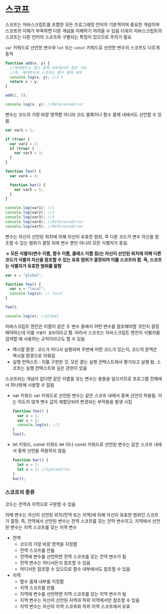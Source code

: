 # 스코프

스코프는 자바스크립트를 포함한 모든 프로그래밍 언어의 기본적이며 중요한 개념이며 스코프의 이해가 부족하면 다른 개념을 이해하기 어려울 수 있음
더욱이 자바스크립트의 스코프는 다른 언어의 스코프와 구별되는 특징이 있으므로 주의가 필요

`var` 키워드로 선언한 변수와 `let` 또는 `const` 키워드로 선언한 변수의 스코프도 다르게 동작

```jsx
function add(x, y) {
  //매개변수는 함수 몸체 내부에서만 참조 가능
  //즉, 매개변수의 스코프는 함수 몸체 내부
  console.log(x, y); //2 5
  return x + y;
}

add(2, 5);

console.log(x, y); //ReferenceError
```

변수는 코드의 가장 바깥 영역뿐 아니라 코드 블록이나 함수 몸체 내에서도 선언할 수 있음

```jsx
var var1 = 1;

if (true) {
  var var2 = 2;
  if (true) {
    var var3 = 3;
  }
}

function foo() {
  var var4 = 4;

  function bar() {
    var var5 = 5;
  }
}

console.log(var1); //1
console.log(var2); //2
console.log(var3); //3
console.log(var4); //ReferenceError
console.log(var5); //ReferenceError
```

변수는 자신이 선언된 위치에 의해 자신이 유효한 범위, 즉 다른 코드가 변수 자신을 참조할 수 있는 범위가 결정 되며 변수 뿐만 아니라 모든 식별자가 동일.

**→ 모든 식별자(변수 이름, 함수 이름, 클래스 이름 등)는 자신이 선언된 위치에 의해 다른 코드가 식별자 자신을 참조할 수 있는 유효 범위가 결정되며 이를 스코프라 함. 즉, 스코프는 식별자가 유효한 범위를 말함**

```jsx
var x = "global";

function foo() {
  var x = "local";
  console.log(x); // local
}

foo();

console.log(x); //global
```

자바스크립트 엔진은 이름이 같은 두 변수 중에서 어떤 변수를 참조해야할 것인지 결정해야하는데 이를 `식별자 결정`이라고 함. 따라서 스코프는 자바스크립트 엔진이 식별자를 검색할 때 사용하는 규칙이라고도 할 수 있음

- 렉시컬 환경 : 코드가 어디서 실행되며 주변에 어떤 코드가 있는지, 코드의 문맥은 렉시컬 환경으로 이뤄짐
- 실행 컨텍스트 : 이를 구현한 것, 모든 콛는 실행 컨텍스트에서 평가되고 실행 됨. 스코프는 실행 컨텍스트와 깊은 관련이 있음

스코프라는 개념이 없다면 같은 이름을 갖는 변수는 충돌을 일으키므로 프로그램 전체에서 하나밖에 사용할 수 없음

- var 키워드
  var 키워드로 선언된 변수는 같은 스코프 내에서 중복 선언이 허용됨. 이는 의도치 않게 변수 값이 재할당되어 변경되는 부작용을 발생 시킴
  ```jsx
  function foo() {
    var x = 1;
    var x = 2;
    console.log(x); //2
  }
  foo();
  ```
- let 키워드, const 키워드
  let 이나 const 키워드로 선언된 변수는 같은 스코프 내에서 중복 선언을 허용하지 않음
  ```jsx
  function bar() {
    let x = 1;
    let x = 2; //SyntaxError
  }
  bar();
  ```

### 스코프의 종류

코드는 전역과 지역으로 구분할 수 있음

이때 변수는 자신이 선언된 위치(전역 또는 지역)에 의해 자신이 유효한 범위인 스코프가 결정. 즉, 전역에서 선언된 변수는 전역 스코프를 갖는 전역 변수이고, 지역에서 선언된 변수는 지역 스코프를 갖는 지역 변수

- 전역
  - 코드의 가장 바깥 영역을 지칭함
  - 전역 스코프를 만듦
  - 전역에 변수를 선언하면 전역 스코프를 갖는 전역 변수가 됨
  - 전역 변수는 어디서든지 참조할 수 있음
  - 어디서든 참조할 수 있으므로 함수 내부에서도 참조할 수 있음
- 지역
  - 함수 몸채 내부를 지칭함
  - 지역 스코프를 만듦
  - 지역에 변수를 선언하면 지역 스코프를 갖는 지역 변수가 됨
  - 지역 변수는 자신이 선언된 지역과 하위 지역에서만 참조할 수 있음
  - 지역 변수는 자신의 지역 스코프와 하위 지역 스코프에서 유효

